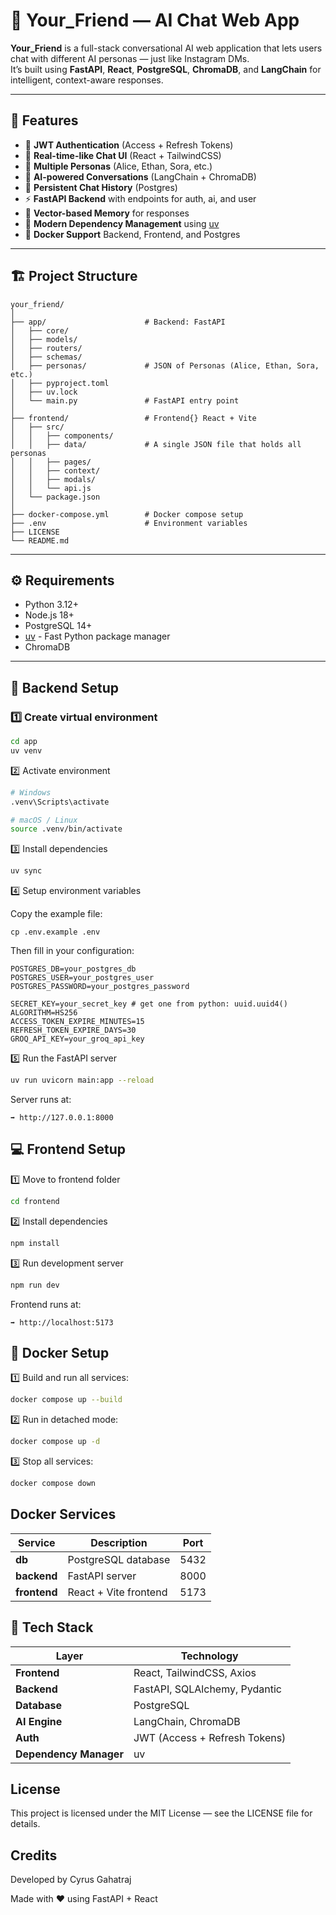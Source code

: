 # 💬 Your_Friend — AI Chat Web App

**Your_Friend** is a full-stack conversational AI web application that lets users chat with different AI personas — just like Instagram DMs.  
It’s built using **FastAPI**, **React**, **PostgreSQL**, **ChromaDB**, and **LangChain** for intelligent, context-aware responses.

---

## 🧠 Features

- 🔐 **JWT Authentication** (Access + Refresh Tokens)
- 💬 **Real-time-like Chat UI** (React + TailwindCSS)
- 👤 **Multiple Personas** (Alice, Ethan, Sora, etc.)
- 🧠 **AI-powered Conversations** (LangChain + ChromaDB)
- 💾 **Persistent Chat History** (Postgres)
- ⚡ **FastAPI Backend** with endpoints for auth, ai, and user
- 🧩 **Vector-based Memory** for responses
- 🧰 **Modern Dependency Management** using [uv](https://docs.astral.sh/uv/#__tabbed_1_1)
- 🐳 **Docker Support** Backend, Frontend, and Postgres

---

## 🏗️ Project Structure

```
your_friend/
│
├── app/                      # Backend: FastAPI
│   ├── core/                 
│   ├── models/              
│   ├── routers/              
│   ├── schemas/             
│   ├── personas/             # JSON of Personas (Alice, Ethan, Sora, etc.)
│   ├── pyproject.toml        
│   ├── uv.lock               
│   └── main.py               # FastAPI entry point
│
├── frontend/                 # Frontend{} React + Vite 
│   ├── src/
│   │   ├── components/       
│   │   ├── data/             # A single JSON file that holds all personas
│   │   ├── pages/            
│   │   ├── context/          
│   │   ├── modals/           
│   │   └── api.js           
│   └── package.json
│
├── docker-compose.yml        # Docker compose setup
├── .env                      # Environment variables
├── LICENSE
└── README.md
```

---

## ⚙️ Requirements

- Python 3.12+
- Node.js 18+
- PostgreSQL 14+
- [uv](https://github.com/astral-sh/uv) - Fast Python package manager
- ChromaDB 

---

## 🚀 Backend Setup

### 1️⃣ Create virtual environment

```bash
cd app
uv venv
```

2️⃣ Activate environment
```bash
# Windows
.venv\Scripts\activate

# macOS / Linux
source .venv/bin/activate
```

3️⃣ Install dependencies
```bash
uv sync
```

4️⃣ Setup environment variables

Copy the example file:
```
cp .env.example .env
```

Then fill in your configuration:

```.env
POSTGRES_DB=your_postgres_db
POSTGRES_USER=your_postgres_user
POSTGRES_PASSWORD=your_postgres_password

SECRET_KEY=your_secret_key # get one from python: uuid.uuid4()
ALGORITHM=HS256
ACCESS_TOKEN_EXPIRE_MINUTES=15
REFRESH_TOKEN_EXPIRE_DAYS=30
GROQ_API_KEY=your_groq_api_key
```

5️⃣ Run the FastAPI server
```bash
uv run uvicorn main:app --reload
```

Server runs at:
```
➡️ http://127.0.0.1:8000
```

## 💻 Frontend Setup

1️⃣ Move to frontend folder
```bash
cd frontend
```

2️⃣ Install dependencies
```bash
npm install
```

3️⃣ Run development server
```bash
npm run dev
```

Frontend runs at:
```
➡️ http://localhost:5173
```

## 🐳 Docker Setup

1️⃣ Build and run all services:
```bash
docker compose up --build
```

2️⃣ Run in detached mode:
```bash
docker compose up -d
```

3️⃣ Stop all services:
```bash
docker compose down
```

## Docker Services

| Service      | Description           | Port |
| ------------ | --------------------- | ---- |
| **db**       | PostgreSQL database   | 5432 |
| **backend**  | FastAPI server        | 8000 |
| **frontend** | React + Vite frontend | 5173 |


## 🧰 Tech Stack

| Layer                  | Technology                    |
| ---------------------- | ----------------------------- |
| **Frontend**           | React, TailwindCSS, Axios     |
| **Backend**            | FastAPI, SQLAlchemy, Pydantic |
| **Database**           | PostgreSQL                    |
| **AI Engine**          | LangChain, ChromaDB           |
| **Auth**               | JWT (Access + Refresh Tokens) |
| **Dependency Manager** | uv                            |



## License

This project is licensed under the MIT License — see the LICENSE
 file for details.

##  Credits

Developed by Cyrus Gahatraj

Made with ❤️ using FastAPI + React